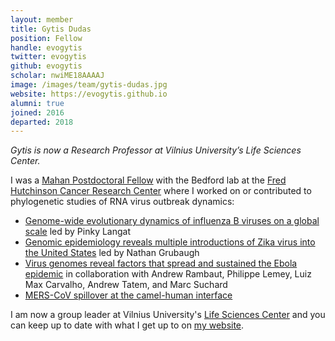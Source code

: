 ```yaml
---
layout: member
title: Gytis Dudas
position: Fellow
handle: evogytis
twitter: evogytis
github: evogytis
scholar: nwiME18AAAAJ
image: /images/team/gytis-dudas.jpg
website: https://evogytis.github.io
alumni: true
joined: 2016
departed: 2018
---
```


_Gytis is now a Research Professor at Vilnius University’s Life Sciences Center._

I was a [Mahan Postdoctoral Fellow](https://www.fredhutch.org/en/labs/phs/projects/herbold-computational-biology-program/mahan-postdoctoral-fellowship/past-mahan-fellows.html) with the Bedford lab at the [Fred Hutchinson Cancer Research Center](http://www.fhcrc.org/) where I worked on or contributed to phylogenetic studies of RNA virus outbreak dynamics:

- [Genome-wide evolutionary dynamics of influenza B viruses on a global scale](http://bedford.io/papers/langat-flu-b-dynamics/) led by Pinky Langat
- [Genomic epidemiology reveals multiple introductions of Zika virus into the United States](http://bedford.io/papers/grubaugh-zika-in-florida/) led by Nathan Grubaugh
- [Virus genomes reveal factors that spread and sustained the Ebola epidemic](http://bedford.io/papers/dudas-ebola-epidemic-spread/) in collaboration with Andrew Rambaut, Philippe Lemey, Luiz Max Carvalho, Andrew Tatem, and Marc Suchard
- [MERS-CoV spillover at the camel-human interface](http://bedford.io/papers/dudas-mers-structure/)


I am now a group leader at Vilnius University's [Life Sciences Center](https://www.gmc.vu.lt/en/) and you can keep up to date with what I get up to on [my website](https://evogytis.github.io/).
